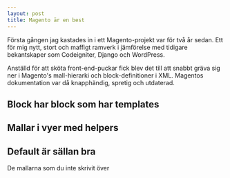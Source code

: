 ```yaml
---
layout: post
title: Magento är en best
---
```


Första gången jag kastades in i ett Magento-projekt var för två år sedan. Ett för mig
nytt, stort och maffigt ramverk i jämförelse med tidigare bekantskaper som
Codeigniter, Django och WordPress.

Anställd för att sköta front-end-puckar fick blev det till att snabbt gräva sig ner i
Magento's mall-hierarki och block-definitioner i XML. Magentos dokumentation var då
knapphändig, spretig och utdaterad.

## Block har block som har templates



## Mallar i vyer med helpers



## Default är sällan bra

De mallarna som du inte skrivit över